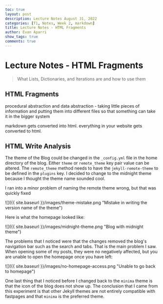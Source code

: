 ```yaml
---
toc: true
layout: post
description: Lecture Notes August 31, 2022
categories: [T1, Notes, Week 2, markdown]
title: Lecture Notes - HTML Fragments
author: Evan Aparri
show_tags: true
comments: true
---
```


# Lecture Notes - HTML Fragments

> What Lists, Dictionaries, and Iterations are and how to use them

## HTML Fragments

procedural abstraction and data abstraction - taking little pieces of information and putting them into different files so that something can take it in the bigger system

markdown gets converted into html.
everything in your website gets converted to html.

## HTML Write Analysis

The theme of the Blog could be changed in the `_config.yml` file in the home directory of the blog. Either `theme` or `remote_theme` key pair value can be altered. The `remote_theme` method needs to have the `jekyll-remote-theme` to be defined in the `plugins` key. I decided to change to the midnight theme because I thought the theme name sounded cool. 

I ran into a minor problem of naming the remote theme wrong, but that was quickly fixed

![]({{ site.baseurl }}/images/theme-mistake.png "Mistake in writing the version name of the theme")

Here is what the homepage looked like:

![]({{ site.baseurl }}/images/midnight-theme.png "Blog with midnight theme")

The problems that I noticed were that the changes removed the blog's navigation bar such as the search and tabs. That is the main problem I saw. When opening some of my posts, they were no negatively affected, but you are unable to open the homepage once you have left:

![]({{ site.baseurl }}/images/no-homepage-access.png "Unable to go back to homepage")

One last thing that I noticed before I changed back to the `minima` theme is that the icon of the blog does not show up. The conclusion that I came from this experiment is that other Jekyll themes are not entirely compatible with fastpages and that `minima` is the preferred theme.